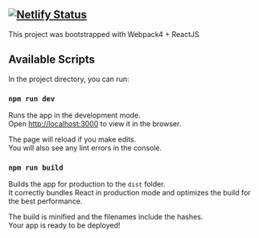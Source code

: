 
[![Netlify Status](https://api.netlify.com/api/v1/badges/f9aa23a0-fa25-4d36-b9c9-3c6a44b2ece1/deploy-status)](https://app.netlify.com/sites/elastic-wing-b362b4/deploys)
-----------------------------------------------------
This project was bootstrapped with Webpack4 + ReactJS

## Available Scripts

In the project directory, you can run:

### `npm run dev`

Runs the app in the development mode.<br>
Open [http://localhost:3000](http://localhost:3000) to view it in the browser.

The page will reload if you make edits.<br>
You will also see any lint errors in the console.

### `npm run build`

Builds the app for production to the `dist` folder.<br>
It correctly bundles React in production mode and optimizes the build for the best performance.

The build is minified and the filenames include the hashes.<br>
Your app is ready to be deployed!


